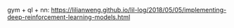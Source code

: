 gym + ql + nn: https://lilianweng.github.io/lil-log/2018/05/05/implementing-deep-reinforcement-learning-models.html
